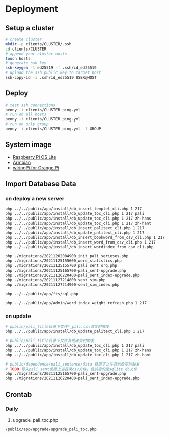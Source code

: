 # Deployment

## Setup a cluster

```bash
# create cluster
mkdir -p clients/CLUSTER/.ssh
cd clients/CLUSTER
# append your cluster hosts
touch hosts
# generate ssh key
ssh-keygen -t ed25519 -f .ssh/id_ed25519
# upload the ssh public key to target host
ssh-copy-id -i .ssh/id_ed25519 USER@HOST
```

## Deploy

```bash
# test ssh connections
peony -i clients/CLUSTER ping.yml
# run on all hosts
peony -i clients/CLUSTER ping.yml
# run on only group
peony -i clients/CLUSTER ping.yml -l GROUP
```

## System image

- [Raspberry Pi OS Lite](https://www.raspberrypi.com/software/operating-systems/)
- [Armbian](https://www.armbian.com/download/)
- [wiringPi for Orange Pi](https://github.com/orangepi-xunlong/WiringOP)

## Import Database Data

### on deploy a new server

```bash
php ../../public/app/install/db_insert_templet_cli.php 1 217
php ../../public/app/install/db_update_toc_cli.php 1 217 pali
php ../../public/app/install/db_update_toc_cli.php 1 217 zh-hans
php ../../public/app/install/db_update_toc_cli.php 1 217 zh-hant
php ../../public/app/install/db_insert_palitext_cli.php 1 217
php ../../public/app/install/db_update_palitext_cli.php 1 217
php ../../public/app/install/db_insert_bookword_from_csv_cli.php 1 217
php ../../public/app/install/db_insert_word_from_csv_cli.php 1 217
php ../../public/app/install/db_insert_wordindex_from_csv_cli.php

php ./migrations/20211202084900_init_pali_serieses.php
php ./migrations/20211125155600_word_statistics.php
php ./migrations/20211125155700_pali_sent_org.php
php ./migrations/20211125165700-pali_sent-upgrade.php
php ./migrations/20211126220400-pali_sent_index-upgrade.php
php ./migrations/20211127214800_sent_sim.php
php ./migrations/20211127214900-sent_sim_index.php

php ../../public/app/fts/sql.php

php ../../public/app/admin/word_index_weight_refresh.php 1 217
```

### on update

```bash
# public/pali_title目录下文件*_pali.csv改变时触发
php ../../public/app/install/db_update_palitext_cli.php 1 217

# public/pali_title目录下文件其他改变时触发
php ../../public/app/install/db_update_toc_cli.php 1 217 pali
php ../../public/app/install/db_update_toc_cli.php 1 217 zh-hans
php ../../public/app/install/db_update_toc_cli.php 1 217 zh-hant

# public/dependence/pali_sentence/data 目录下文件其他改变时触发
# TODO 导入pali_sent使用上述目录csv文件。目前用的是sqlite db文件
php ./migrations/20211125165700-pali_sent-upgrade.php
php ./migrations/20211126220400-pali_sent_index-upgrade.php

```

## Crontab

### Daily

1. upgrade_pali_toc.php

```bash
/public/app/upgrade/upgrade_pali_toc.php
```
